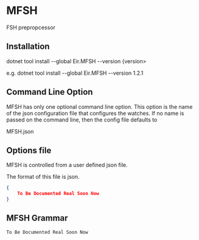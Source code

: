 # MFSH

FSH prepropcessor

## Installation

dotnet tool install --global Eir.MFSH --version {version>

e.g. dotnet tool install --global Eir.MFSH --version 1.2.1



## Command Line Option

MFSH has only one optional command line option. This option is the name of the 
json configuration file that configures the watches.
If no name is passed on the command line, then the config file defaults to

MFSH.json

## Options file

MFSH is controlled from a user defined json file. 

The format of this file is json.

```json
{
	To Be Documented Real Soon Now
}
```

## MFSH Grammar

	To Be Documented Real Soon Now
